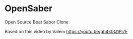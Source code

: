 # OpenSaber
Open Source Beat Saber Clone

Based on this video by Valem
https://youtu.be/gh4k0Q1Pl7E
